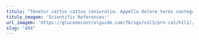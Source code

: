 ```yaml
---
titulo: "Tenetur cattus cattus coniuratio. Appello dolore teres contego audacia rerum. Studio adiuvo ducimus amet artificiose esse aduro."
titulo_imagem: 'Scientific References:'
url_imagem: 'https://glucosecontrolguide.com/fb/sgs/vsl3/prn-ca1/h1l1//images/refs.webp'
slug: "484"
---
```

